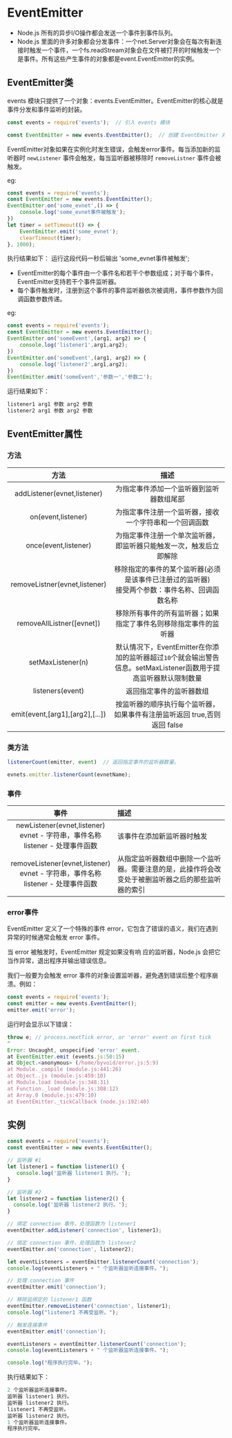 # EventEmitter

* Node.js 所有的异步I/O操作都会发送一个事件到事件队列。
* Node.js 里面的许多对象都会分发事件：一个net.Server对象会在每次有新连接时触发一个事件，一个fs.readStream对象会在文件被打开的时候触发一个是事件。所有这些产生事件的对象都是event.EventEmitter的实例。

## EventEmitter类

events 模块只提供了一个对象：events.EventEmitter。EventEmitter的核心就是事件分发和事件监听的封装。

```js
const events = require('events');  // 引入 events 模块

const EventEmitter = new events.EventEmitter();  // 创建 EventEmitter 对象
```

EventEmitter对象如果在实例化时发生错误，会触发error事件。每当添加新的监听器时 `newListener` 事件会触发，每当监听器被移除时 `removeListner` 事件会被触发。

eg:

```js
const events = require('events');
const EventEmitter = new events.EventEmitter();
EventEmitter.on('some_evnet',() => {
    console.log('some_evnet事件被触发');
})
let timer = setTimeout(() => {
    EventEmitter.emit('some_evnet');
    clearTimeout(timer);
}, 1000);
```

执行结果如下：
运行这段代码一秒后输出 'some_evnet事件被触发';

* EventEmitter的每个事件由一个事件名和若干个参数组成；对于每个事件，EventEmitter支持若干个事件监听器。
* 每个事件触发时，注册到这个事件的事件监听器依次被调用，事件参数作为回调函数参数传递。

eg:

```js
const events = require('events');
const EventEmitter = new events.EventEmitter();
EventEmitter.on('someEvent',(arg1, arg2) => {
    console.log('listener1',arg1,arg2);
})
EventEmitter.on('someEvent',(arg1, arg2) => {
    console.log('listener2',arg1,arg2);
})
EventEmitter.emit('someEvent','参数一','参数二');
```

运行结果如下：

```js
listener1 arg1 参数 arg2 参数
listener2 arg1 参数 arg2 参数
```

## EventEmitter属性

### 方法

| 方法 | 描述
| :--: | :--:
| addListener(evnet,listener) | 为指定事件添加一个监听器到监听器数组尾部
| on(event,listener) | 为指定事件注册一个监听器，接收一个字符串和一个回调函数
| once(event,listener) | 为指定事件注册一个单次监听器，即监听器只能触发一次，触发后立即解除
| removeListner(evnet,listener) | 移除指定的事件的某个监听器(必须是该事件已注册过的监听器)<br>接受两个参数：事件名称、回调函数名称
| removeAllListner([evnet]) | 移除所有事件的所有监听器；如果指定了事件名则移除指定事件的监听器
| setMaxListener(n) | 默认情况下，EventEmitter在你添加的监听器超过`10`个就会输出警告信息。setMaxListener函数用于提高监听器默认限制数量
| listeners(event) | 返回指定事件的监听器数组
| emit(event,[arg1],[arg2],[...]) | 按监听器的顺序执行每个监听器，如果事件有注册监听返回 true,否则返回 false

### 类方法

```js
listenerCount(emitter, event)  // 返回指定事件的监听器数量。

evnets.emitter.listenerCount(evnetName);
```

### 事件

| 事件 | 描述
| :--: | :--
| newListener(evnet,listener)<br>evnet - 字符串，事件名称<br>listener - 处理事件函数 | 该事件在添加新监听器时触发
| removeListener(evnet,listener)<br>evnet - 字符串，事件名称<br>listener - 处理事件函数 | 从指定监听器数组中删除一个监听器。需要注意的是，此操作将会改变处于被删监听器之后的那些监听器的索引

### error事件

EventEmitter 定义了一个特殊的事件 error，它包含了错误的语义，我们在遇到 异常的时候通常会触发 error 事件。

当 error 被触发时，EventEmitter 规定如果没有响 应的监听器，Node.js 会把它当作异常，退出程序并输出错误信息。

我们一般要为会触发 error 事件的对象设置监听器，避免遇到错误后整个程序崩溃。例如：

```js
const events = require('events'); 
const emitter = new events.EventEmitter(); 
emitter.emit('error'); 
```
运行时会显示以下错误：

```js
throw e; // process.nextTick error, or 'error' event on first tick 
^ 
Error: Uncaught, unspecified 'error' event. 
at EventEmitter.emit (events.js:50:15) 
at Object.<anonymous> (/home/byvoid/error.js:5:9) 
at Module._compile (module.js:441:26) 
at Object..js (module.js:459:10) 
at Module.load (module.js:348:31) 
at Function._load (module.js:308:12) 
at Array.0 (module.js:479:10) 
at EventEmitter._tickCallback (node.js:192:40) 
```

## 实例

```js
const events = require('events');
const eventEmitter = new events.EventEmitter();

// 监听器 #1
let listener1 = function listener1() {
   console.log('监听器 listener1 执行。');
}

// 监听器 #2
let listener2 = function listener2() {
  console.log('监听器 listener2 执行。');
}

// 绑定 connection 事件，处理函数为 listener1 
eventEmitter.addListener('connection', listener1);

// 绑定 connection 事件，处理函数为 listener2
eventEmitter.on('connection', listener2);

let eventListeners = eventEmitter.listenerCount('connection');
console.log(eventListeners + " 个监听器监听连接事件。");

// 处理 connection 事件 
eventEmitter.emit('connection');

// 移除监绑定的 listener1 函数
eventEmitter.removeListener('connection', listener1);
console.log("listener1 不再受监听。");

// 触发连接事件
eventEmitter.emit('connection');

eventListeners = eventEmitter.listenerCount('connection');
console.log(eventListeners + " 个监听器监听连接事件。");

console.log("程序执行完毕。");
```

执行结果如下：

```js
2 个监听器监听连接事件。
监听器 listener1 执行。
监听器 listener2 执行。
listener1 不再受监听。
监听器 listener2 执行。
1 个监听器监听连接事件。
程序执行完毕。
```